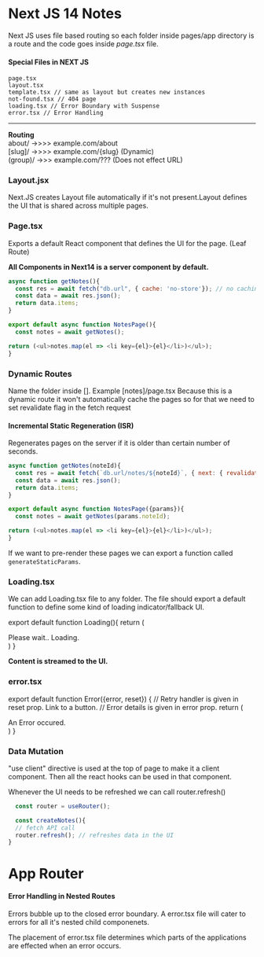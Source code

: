 
# Next JS 14 Notes

Next JS uses file based routing so each folder inside pages/app directory is a route and the code goes inside *page.tsx* file.
 
#### Special Files in NEXT JS

    page.tsx 
    layout.tsx  
    template.tsx // same as layout but creates new instances
    not-found.tsx // 404 page
    loading.tsx // Error Boundary with Suspense
    error.tsx // Error Handling


---
**Routing**  
about/  ->>>> example.com/about  
[slug]/ ->>>> example.com/{slug} (Dynamic)  
(group)/ ->>> example.com/??? (Does not effect URL)  

### Layout.jsx

Next.JS creates Layout file automatically if it's not present.Layout defines the UI that is shared across multiple pages.


### Page.tsx

Exports a default React component that defines the UI for the page. (Leaf Route)

**All Components in Next14 is a server component by default.**

```javascript
async function getNotes(){
  const res = await fetch("db.url", { cache: 'no-store'}); // no caching
  const data = await res.json();
  return data.items;
}

export default async function NotesPage(){
  const notes = await getNotes();

return (<ul>notes.map(el => <li key={el}>{el}</li>)</ul>);
}
```

### Dynamic Routes
Name the folder inside []. Example [notes]/page.tsx
Because this is a dynamic route it won't automatically cache the pages so for that we need to set revalidate flag in the fetch request

#### Incremental Static Regeneration (ISR)
Regenerates pages on the server if it is older than certain number of seconds.

```javascript
async function getNotes(noteId){
  const res = await fetch(`db.url/notes/${noteId}`, { next: { revalidate: 10}}); 
  const data = await res.json();
  return data.items;
}

export default async function NotesPage({params}){
  const notes = await getNotes(params.noteId);

return (<ul>notes.map(el => <li key={el}>{el}</li>)</ul>);
}
```

If we want to pre-render these pages we can export a function called `generateStaticParams`.

### Loading.tsx 

We can add Loading.tsx file to any folder. The file should export a default function to define some kind of loading indicator/fallback UI. 

export default function Loading(){
 return (<div>Please wait.. Loading.</div>)
}

**Content is streamed to the UI.**


### error.tsx

export  default function Error({error, reset}) {
  // Retry handler is given in reset prop. Link to a button.
  // Error details is given in error prop.
 return (<div>An Error occured.</div>)
}


### Data Mutation

"use client" directive is used at the top of page to make it a client component.
Then all the react hooks can be used in that component.

Whenever the UI needs to be refreshed we can call router.refresh()

```javascript
  const router = useRouter();

  const createNotes(){
  // fetch API call
  router.refresh(); // refreshes data in the UI
}
```

# App Router


#### Error Handling in Nested Routes
Errors bubble up to the closed error boundary.
A error.tsx file will cater to errors for all it's nested  child componenets.

The placement of error.tsx file determines which parts of the applications are effected when an error occurs.
